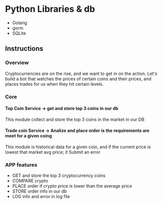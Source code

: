 # Python Libraries & db
<ul>
<li>Golang</li>
<li>gorm</li>
<li>SQLite</li>
</ul>
 
## Instructions

### Overview

Cryptocurrencies are on the rise, and we want to get in on the action. Let's build a bot that watches the prices of certain coins and their prices, and places trades for us when they hit certain levels. 


### Core

#### Top Coin Service -> get and store top 3 coins in our db
This module collect and store the top 3 coins in the market in our DB

#### Trade coin Service -> Analize and place order is the requirements are meet for a given coing
This module is historical data for a given coin, and if the current price is lowest that market avg price; it Submit an error 

 

 
### APP features
- GET and store the top 3 cryptocurrency coins 
- COMPARE crypto
- PLACE order if crypto price is lower than the average price
- STORE order info in our db
- LOG info and error in log file
 
